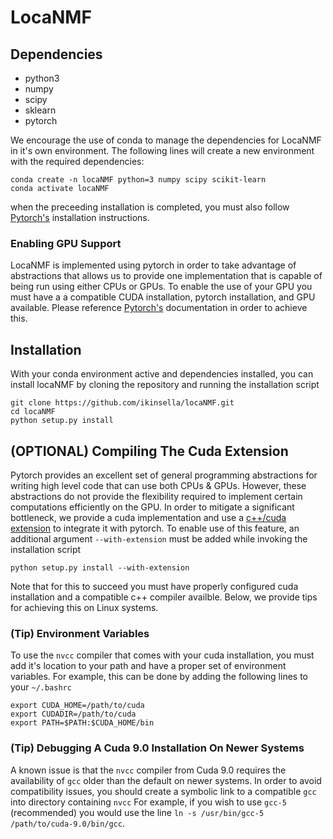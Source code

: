 # LocaNMF



## Dependencies

- python3
- numpy
- scipy
- sklearn
- pytorch

We encourage the use of conda to manage the dependencies for LocaNMF in it's own environment. 
The following lines will create a new environment with the required dependencies:
```
conda create -n locaNMF python=3 numpy scipy scikit-learn
conda activate locaNMF
```
when the preceeding installation is completed, you must also follow [Pytorch's](https://pytorch.org/) installation instructions.

### Enabling GPU Support

LocaNMF is implemented using pytorch in order to take advantage of abstractions that allows us to provide one implementation that is capable of being run using either CPUs or GPUs. 
To enable the use of your GPU you must have a a compatible CUDA installation, pytorch installation, and GPU available.
Please reference [Pytorch's](https://pytorch.org/) documentation in order to achieve this.

## Installation

With your conda environment active and dependencies installed, you can install locaNMF by cloning the repository and running the installation script
```
git clone https://github.com/ikinsella/locaNMF.git
cd locaNMF
python setup.py install
```

## (OPTIONAL) Compiling The Cuda Extension

Pytorch provides an excellent set of general programming abstractions for writing high level code that can use both CPUs & GPUs.
However, these abstractions do not provide the flexibility required to implement certain computations efficiently on the GPU.
In order to mitigate a significant bottleneck, we provide a cuda implementation and use a [c++/cuda extension](https://pytorch.org/tutorials/advanced/cpp_extension.html) to integrate it with pytorch.
To enable use of this feature, an additional argument ```--with-extension``` must be added while invoking the installation script

```python setup.py install --with-extension```

Note that for this to succeed you must have properly configured cuda installation and a compatible c++ compiler availble. 
Below, we provide tips for achieving this on Linux systems.

### (Tip) Environment Variables

To use the ```nvcc``` compiler that comes with your cuda installation, you must add it's location to your path and have a proper set of environment variables. 
For example, this can be done by adding the following lines to your ```~/.bashrc```

```
export CUDA_HOME=/path/to/cuda
export CUDADIR=/path/to/cuda
export PATH=$PATH:$CUDA_HOME/bin
```
### (Tip) Debugging A Cuda 9.0 Installation On Newer Systems

A known issue is that the ```nvcc``` compiler from Cuda 9.0 requires the availability of ```gcc``` older than the default on newer systems.
In order to avoid compatibility issues, you should create a symbolic link to a compatible ```gcc``` into directory containing ```nvcc``` 
For example, if you wish to use ```gcc-5``` (recommended) you would use the line 
```ln -s /usr/bin/gcc-5 /path/to/cuda-9.0/bin/gcc```.
